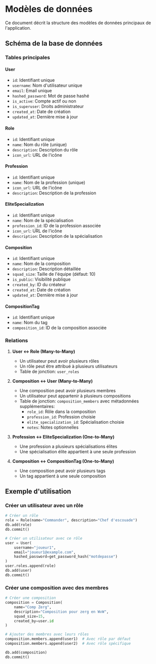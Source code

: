 # Modèles de données

Ce document décrit la structure des modèles de données principaux de l'application.

## Schéma de la base de données

### Tables principales

#### User
- `id`: Identifiant unique
- `username`: Nom d'utilisateur unique
- `email`: Email unique
- `hashed_password`: Mot de passe hashé
- `is_active`: Compte actif ou non
- `is_superuser`: Droits administrateur
- `created_at`: Date de création
- `updated_at`: Dernière mise à jour

#### Role
- `id`: Identifiant unique
- `name`: Nom du rôle (unique)
- `description`: Description du rôle
- `icon_url`: URL de l'icône

#### Profession
- `id`: Identifiant unique
- `name`: Nom de la profession (unique)
- `icon_url`: URL de l'icône
- `description`: Description de la profession

#### EliteSpecialization
- `id`: Identifiant unique
- `name`: Nom de la spécialisation
- `profession_id`: ID de la profession associée
- `icon_url`: URL de l'icône
- `description`: Description de la spécialisation

#### Composition
- `id`: Identifiant unique
- `name`: Nom de la composition
- `description`: Description détaillée
- `squad_size`: Taille de l'équipe (défaut: 10)
- `is_public`: Visibilité publique
- `created_by`: ID du créateur
- `created_at`: Date de création
- `updated_at`: Dernière mise à jour

#### CompositionTag
- `id`: Identifiant unique
- `name`: Nom du tag
- `composition_id`: ID de la composition associée

### Relations

1. **User ↔ Role (Many-to-Many)**
   - Un utilisateur peut avoir plusieurs rôles
   - Un rôle peut être attribué à plusieurs utilisateurs
   - Table de jonction: `user_roles`

2. **Composition ↔ User (Many-to-Many)**
   - Une composition peut avoir plusieurs membres
   - Un utilisateur peut appartenir à plusieurs compositions
   - Table de jonction: `composition_members` avec métadonnées supplémentaires:
     - `role_id`: Rôle dans la composition
     - `profession_id`: Profession choisie
     - `elite_specialization_id`: Spécialisation choisie
     - `notes`: Notes optionnelles

3. **Profession ↔ EliteSpecialization (One-to-Many)**
   - Une profession a plusieurs spécialisations élites
   - Une spécialisation élite appartient à une seule profession

4. **Composition ↔ CompositionTag (One-to-Many)**
   - Une composition peut avoir plusieurs tags
   - Un tag appartient à une seule composition

## Exemple d'utilisation

### Créer un utilisateur avec un rôle
```python
# Créer un rôle
role = Role(name="Commander", description="Chef d'escouade")
db.add(role)
db.commit()

# Créer un utilisateur avec ce rôle
user = User(
    username="joueur1",
    email="joueur1@example.com",
    hashed_password=get_password_hash("motdepasse")
)
user.roles.append(role)
db.add(user)
db.commit()
```

### Créer une composition avec des membres
```python
# Créer une composition
composition = Composition(
    name="Comp Zerg",
    description="Composition pour zerg en WvW",
    squad_size=15,
    created_by=user.id
)

# Ajouter des membres avec leurs rôles
composition.members.append(user1)  # Avec rôle par défaut
composition.members.append(user2)  # Avec rôle spécifique

db.add(composition)
db.commit()
```
